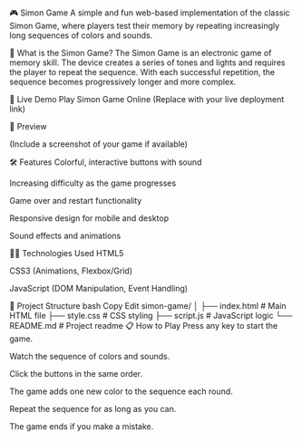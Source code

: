 🎮 Simon Game
A simple and fun web-based implementation of the classic Simon Game, where players test their memory by repeating increasingly long sequences of colors and sounds.

🧠 What is the Simon Game?
The Simon Game is an electronic game of memory skill. The device creates a series of tones and lights and requires the player to repeat the sequence. With each successful repetition, the sequence becomes progressively longer and more complex.

🚀 Live Demo
Play Simon Game Online
(Replace with your live deployment link)


📸 Preview

(Include a screenshot of your game if available)

🛠️ Features
Colorful, interactive buttons with sound

Increasing difficulty as the game progresses

Game over and restart functionality

Responsive design for mobile and desktop

Sound effects and animations

🧑‍💻 Technologies Used
HTML5

CSS3 (Animations, Flexbox/Grid)

JavaScript (DOM Manipulation, Event Handling)

📂 Project Structure
bash
Copy
Edit
simon-game/
│
├── index.html        # Main HTML file
├── style.css         # CSS styling
├── script.js         # JavaScript logic
└── README.md         # Project readme
📋 How to Play
Press any key to start the game.

Watch the sequence of colors and sounds.

Click the buttons in the same order.

The game adds one new color to the sequence each round.

Repeat the sequence for as long as you can.

The game ends if you make a mistake.
